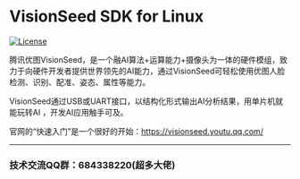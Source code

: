 # VisionSeed SDK for Linux

[![License](https://img.shields.io/github/license/tencent-youtu-visionseed/yt-visionseed-sdk-linux)](https://raw.githubusercontent.com/tencent-youtu-visionseed/yt-visionseed-sdk-linux/master/LICENSE)


腾讯优图VisionSeed，是一个融AI算法+运算能力+摄像头为一体的硬件模组，致力于向硬件开发者提供世界领先的AI能力，通过VisionSeed可轻松使用优图人脸检测、识别、配准、姿态、属性等能力。

VisionSeed通过USB或UART接口，以结构化形式输出AI分析结果，用单片机就能玩转AI ，开发AI应用触手可及。

官网的“快速入门”是一个很好的开始：https://visionseed.youtu.qq.com/

---

### 技术交流QQ群：684338220(超多大佬)

